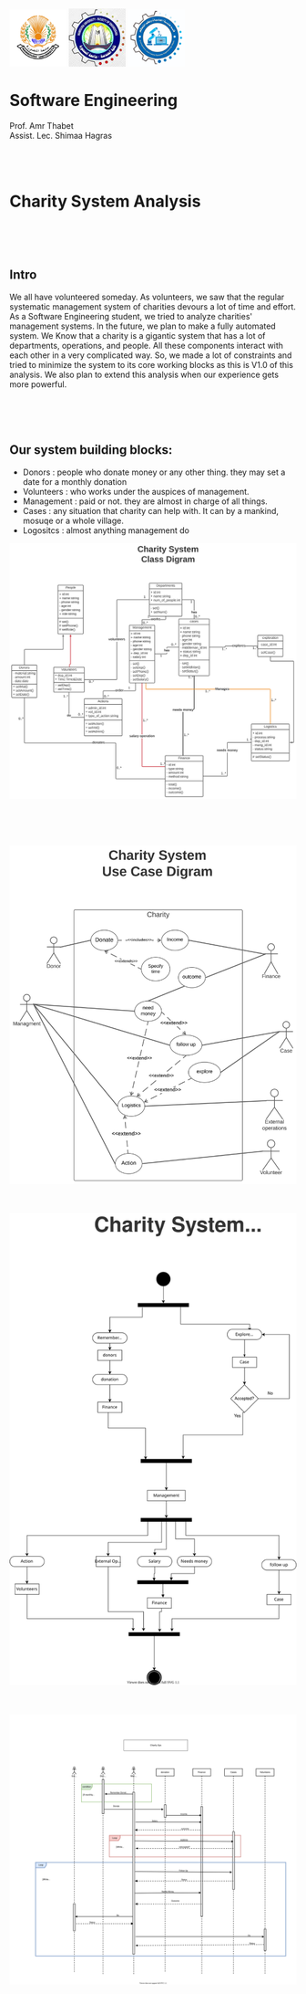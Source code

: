 <img src="MU.jpg" width="100">
<img src="FElogo.jpeg" width="100">
<img src="deplogo.jpg" width="100">

# Software Engineering
Prof. Amr Thabet<br />
Assist. Lec. Shimaa Hagras<br />
<br /><br /><br />
# Charity System Analysis <br />

<br /><br /><br />
## Intro <br />
We all have volunteered someday. As volunteers, we saw that the regular systematic management system of charities devours a lot of time and effort. As a Software Engineering student, we tried to analyze charities' management systems. In the future, we plan to make a fully automated system. We Know that a charity is a gigantic system that has a lot of departments, operations, and people. All these components interact with each other in a very complicated way. So, we made a lot of constraints and tried to minimize the system to its core working blocks as this is V1.0 of this analysis. We also plan to extend this analysis when our experience gets more powerful.

<br /><br /><br />

## Our system building blocks:

* Donors : people who donate money or any other thing. they may set a date for a monthly donation
* Volunteers : who works under the auspices of management.
* Management : paid or not. they are almost in charge of all things.
* Cases : any situation that charity can help with. It can by a mankind, mosuqe or a whole village.
* Logositcs : almost anything management do



![alt text](Charity_sys_class_digram.svg  "Class Digram Text 1" )

<br /><br /><br />

![alt text](Charity_sys_Use_Case_digram.svg "Case Digram Text 1")
<br /><br /><br />

![alt text](Charity_sys_activity_digram.svg "Activity Digram Text 1")
<br /><br /><br />

![alt text](Charity_Sys_Sequence_digram.svg "Sequence digram Text 1")


